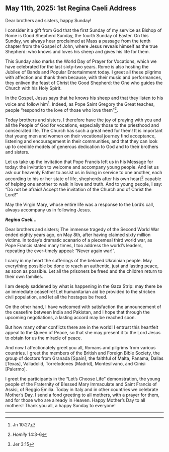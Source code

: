 ## May 11th, 2025: 1st Regina Caeli Address

Dear brothers and sisters, happy Sunday!

I consider it a gift from God that the first Sunday of my service as Bishop of Rome is Good Shepherd Sunday, the fourth Sunday of Easter. On this Sunday, we always hear proclaimed at Mass a passage from the tenth chapter from the Gospel of John, where Jesus reveals himself as the true Shepherd: who knows and loves his sheep and gives his life for them.

This Sunday also marks the World Day of Prayer for Vocations, which we have celebrated for the last sixty-two years. Rome is also hosting the Jubilee of Bands and Popular Entertainment today. I greet all these pilgrims with affection and thank them because, with their music and performances, they enliven the feast of Christ the Good Shepherd: the One who guides the Church with his Holy Spirit.

In the Gospel, Jesus says that he knows his sheep and that they listen to his voice and follow him[^1]. Indeed, as Pope Saint Gregory the Great teaches, people “respond to the love of those who love them”[^2].

Today brothers and sisters, I therefore have the joy of praying with you and all the People of God for vocations, especially those to the priesthood and consecrated life. The Church has such a great need for them! It is important that young men and women on their vocational journey find acceptance, listening and encouragement in their communities, and that they can look up to credible models of generous dedication to God and to their brothers and sisters.

Let us take up the invitation that Pope Francis left us in his Message for today: the invitation to welcome and accompany young people. And let us ask our heavenly Father to assist us in living in service to one another, each according to his or her state of life, shepherds after his own heart[^3] capable of helping one another to walk in love and truth. And to young people, I say: “Do not be afraid! Accept the invitation of the Church and of Christ the Lord!”

May the Virgin Mary, whose entire life was a response to the Lord’s call, always accompany us in following Jesus.


***Regina Caeli…***


Dear brothers and sisters; The immense tragedy of the Second World War ended eighty years ago, on May 8th, after having claimed sixty million victims. In today’s dramatic scenario of a piecemeal third world war, as Pope Francis stated many times, I too address the world’s leaders, repeating the ever-timely appeal: “Never again war!”.

I carry in my heart the sufferings of the beloved Ukrainian people. May everything possible be done to reach an authentic, just and lasting peace, as soon as possible. Let all the prisoners be freed and the children return to their own families.

I am deeply saddened by what is happening in the Gaza Strip: may there be an immediate ceasefire! Let humanitarian aid be provided to the stricken civil population, and let all the hostages be freed.

On the other hand, I have welcomed with satisfaction the announcement of the ceasefire between India and Pakistan, and I hope that through the upcoming negotiations, a lasting accord may be reached soon.

But how many other conflicts there are in the world! I entrust this heartfelt appeal to the Queen of Peace, so that she may present it to the Lord Jesus to obtain for us the miracle of peace.

And now I affectionately greet you all, Romans and pilgrims from various countries. I greet the members of the British and Foreign Bible Society, the group of doctors from Granada \[Spain], the faithful of Malta, Panama, Dallas \[Texas], Valladolid, Torrelodones \[Madrid], Montesilvano, and Cinisi \[Palermo].

I greet the participants in the “Let’s Choose Life” demonstration, the young people of the Fraternity of Blessed Mary Immaculate and Saint Francis of Assisi, of Reggio Emilia.
Today in Italy and in other countries we celebrate Mother’s Day. I send a fond greeting to all mothers, with a prayer for them, and for those who are already in Heaven.
Happy Mother’s Day to all mothers! Thank you all, a happy Sunday to everyone!

___
[^1]: Jn 10:27
[^2]: *Homily* 14:3-6
[^3]: Jer 3:15